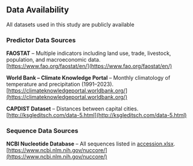 ## Data Availability

All datasets used in this study are publicly available

### Predictor Data Sources
**FAOSTAT** – Multiple indicators including land use, trade, livestock, population, and macroeconomic data.  
  [https://www.fao.org/faostat/en/](https://www.fao.org/faostat/en/)  

**World Bank – Climate Knowledge Portal** – Monthly climatology of temperature and precipitation (1991–2023).  
  [https://climateknowledgeportal.worldbank.org/](https://climateknowledgeportal.worldbank.org/)  

**CAPDIST Dataset** – Distances between capital cities.  
  [http://ksgleditsch.com/data-5.html](http://ksgleditsch.com/data-5.html)  

### Sequence Data Sources
**NCBI Nucleotide Database** – All sequences listed in [accession.xlsx](https://github.com/indrebl/flu_d_project/blob/main/data_preprocessing/sequence/accession.xlsx).  
  [https://www.ncbi.nlm.nih.gov/nuccore/](https://www.ncbi.nlm.nih.gov/nuccore/)
